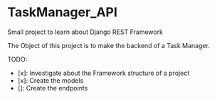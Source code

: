 # TaskManager_API
Small project to learn about Django REST Framework

The Object of this project is to make the backend of a Task Manager.

TODO:
- [x]: Investigate about the Framework structure of a project
- [x]: Create the models
- []: Create the endpoints
